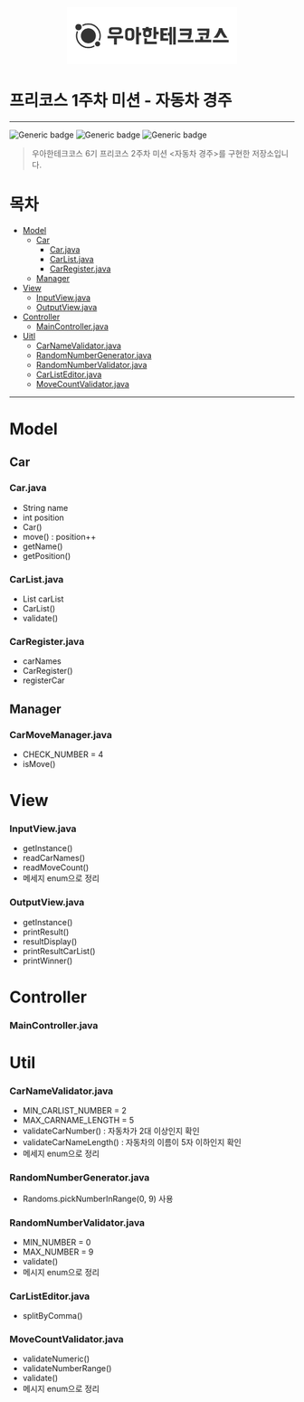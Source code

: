 <p align="center">
  <img src="./img/우테코.png" alt="우아한테크코스" width=300px">
</p>

# 프리코스 1주차 미션 - 자동차 경주

---
![Generic badge](https://img.shields.io/badge/precourse-week2-green.svg)
![Generic badge](https://img.shields.io/badge/test-0_passed-blue.svg)
![Generic badge](https://img.shields.io/badge/version-1.0.1-brightgreen.svg)

> 우아한테크코스 6기 프리코스 2주차 미션 <자동차 경주>를 구현한 저장소입니다.


# 목차
- [Model](Model)
  - [Car](Car)
    - [Car.java](Car.java)
    - [CarList.java](CarList.java)
    - [CarRegister.java](CarRegister.java)
  - [Manager](Manager)
- [View](view)
  - [InputView.java](InputView.java)
  - [OutputView.java](OutputView.java)
- [Controller](Controller)
  - [MainController.java](MainController.java)
- [Uitl](Util)
  - [CarNameValidator.java](CarNameValidator.java)
  - [RandomNumberGenerator.java](RandomNumberGenerator.java)
  - [RandomNumberValidator.java](RandomNumberValidator.java)
  - [CarListEditor.java](CarListEditor.java)
  - [MoveCountValidator.java](MoveCountValidator.java)

---

# Model
## Car
### Car.java
- String name
- int position
- Car()
- move() : position++
- getName()
- getPosition()


### CarList.java
- List<Car> carList
- CarList()
- validate()


### CarRegister.java
- carNames
- CarRegister()
- registerCar

## Manager
### CarMoveManager.java
- CHECK_NUMBER = 4
- isMove()

# View
### InputView.java
- getInstance()
- readCarNames()
- readMoveCount()
- 메세지 enum으로 정리


### OutputView.java
- getInstance()
- printResult()
- resultDisplay()
- printResultCarList()
- printWinner()

# Controller
### MainController.java



# Util
### CarNameValidator.java
- MIN_CARLIST_NUMBER = 2
- MAX_CARNAME_LENGTH = 5
- validateCarNumber() : 자동차가 2대 이상인지 확인
- validateCarNameLength() : 자동차의 이름이 5자 이하인지 확인
- 메세지 enum으로 정리


### RandomNumberGenerator.java
- Randoms.pickNumberInRange(0, 9) 사용


### RandomNumberValidator.java
- MIN_NUMBER = 0
- MAX_NUMBER = 9
- validate()
- 메시지 enum으로 정리


### CarListEditor.java
- splitByComma()


### MoveCountValidator.java
- validateNumeric()
- validateNumberRange()
- validate()
- 메시지 enum으로 정리